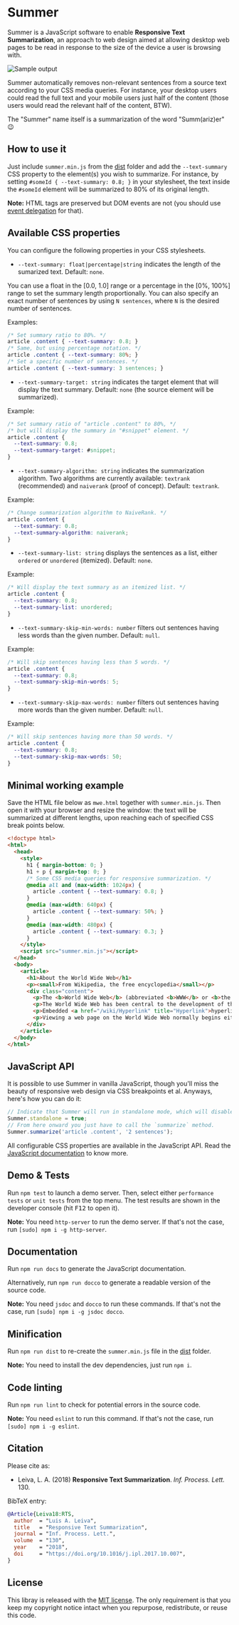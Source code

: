 # Summer

Summer is a JavaScript software to enable **Responsive Text Summarization**,
an approach to web design aimed at allowing desktop web pages to be read
in response to the size of the device a user is browsing with.

![Sample output](teaser.png?raw=true)

Summer automatically removes non-relevant sentences from a source text according to your CSS media queries.
For instance, your desktop users could read the full text and your mobile users just half of the content
(those users would read the relevant half of the content, BTW).

The "Summer" name itself is a summarization of the word "Summ(ariz)er" :wink:

## How to use it

Just include `summer.min.js` from the [dist](dist) folder
and add the `--text-summary` CSS property to the element(s) you wish to summarize.
For instance, by setting `#someId { --text-summary: 0.8; }` in your stylesheet,
the text inside the `#someId` element will be summarized to 80% of its original length.

**Note:** HTML tags are preserved but DOM events are not (you should use [event delegation](https://www.sitepoint.com/javascript-event-delegation-is-easier-than-you-think/) for that).

## Available CSS properties

You can configure the following properties in your CSS stylesheets.

* `--text-summary: float|percentage|string` indicates the length of the sumarized text.
Default: `none`.

You can use a float in the [0.0, 1.0] range or a percentage in the [0%, 100%] range to set the summary length proportionally.
You can also specify an exact number of sentences by using `N sentences`, where `N` is the desired number of sentences.

Examples:
```css
/* Set summary ratio to 80%. */
article .content { --text-summary: 0.8; }
/* Same, but using percentage notation. */
article .content { --text-summary: 80%; }
/* Set a specific number of sentences. */
article .content { --text-summary: 3 sentences; }
```

* `--text-summary-target: string` indicates the target element that will display the text summary.
Default: `none` (the source element will be summarized).

Example:
```css
/* Set summary ratio of "article .content" to 80%, */
/* but will display the summary in "#snippet" element. */
article .content {
  --text-summary: 0.8;
  --text-summary-target: #snippet;
}
```

* `--text-summary-algorithm: string` indicates the summarization algorithm.
Two algorithms are currently available: `textrank` (recommended) and `naiverank` (proof of concept).
Default: `textrank`.

Example:
```css
/* Change summarization algorithm to NaiveRank. */
article .content {
  --text-summary: 0.8;
  --text-summary-algorithm: naiverank;
}
```

* `--text-summary-list: string` displays the sentences as a list, either `ordered` or `unordered` (itemized).
Default: `none`.

Example:
```css
/* Will display the text summary as an itemized list. */
article .content {
  --text-summary: 0.8;
  --text-summary-list: unordered;
}
```

* `--text-summary-skip-min-words: number` filters out sentences having less words than the given number.
Default: `null`.

Example:
```css
/* Will skip sentences having less than 5 words. */
article .content {
  --text-summary: 0.8;
  --text-summary-skip-min-words: 5;
}
```

* `--text-summary-skip-max-words: number` filters out sentences having more words than the given number.
Default: `null`.

Example:
```css
/* Will skip sentences having more than 50 words. */
article .content {
  --text-summary: 0.8;
  --text-summary-skip-max-words: 50;
}
```

## Minimal working example

Save the HTML file below as `mwe.html` together with `summer.min.js`.
Then open it with your browser and resize the window:
the text will be summarized at different lengths,
upon reaching each of specified CSS break points below.

```html
<!doctype html>
<html>
  <head>
    <style>
      h1 { margin-bottom: 0; }
      h1 + p { margin-top: 0; }
      /* Some CSS media queries for responsive summarization. */
      @media all and (max-width: 1024px) {
        article .content { --text-summary: 0.8; }
      }
      @media (max-width: 640px) {
        article .content { --text-summary: 50%; }
      }
      @media (max-width: 480px) {
        article .content { --text-summary: 0.3; }
      }
    </style>
    <script src="summer.min.js"></script>
  </head>
  <body>
    <article>
      <h1>About the World Wide Web</h1>
      <p><small>From Wikipedia, the free encyclopedia</small></p>
      <div class="content">
        <p>The <b>World Wide Web</b> (abbreviated <b>WWW</b> or <b>the Web</b>) is an <a href="/wiki/Information_space" title="Information space">information space</a> where documents and other <a href="/wiki/Web_resource" title="Web resource">web resources</a> are identified by <a href="/wiki/Uniform_Resource_Locator" class="mw-redirect" title="Uniform Resource Locator">Uniform Resource Locators</a> (URLs), interlinked by <a href="/wiki/Hypertext" title="Hypertext">hypertext</a> links, and can be accessed via the <a href="/wiki/Internet" title="Internet">Internet</a>. English scientist <a href="/wiki/Tim_Berners-Lee" title="Tim Berners-Lee">Tim Berners-Lee</a> invented the World Wide Web in 1989. He wrote the first web browser <a href="/wiki/Computer_program" title="Computer program">computer program</a> in 1990 while employed at <a href="/wiki/CERN" title="CERN">CERN</a> in Switzerland. The Web browser was released outside of CERN in 1991, first to other research institutions starting in January 1991 and to the general public on the Internet in August 1991.</p>
        <p>The World Wide Web has been central to the development of the <a href="/wiki/Information_Age" title="Information Age">Information Age</a> and is the primary tool billions of people use to interact on the Internet. <a href="/wiki/Web_page" title="Web page">Web pages</a> are primarily <a href="/wiki/Plain_text" title="Plain text">text</a> documents <a href="/wiki/Formatted_text" title="Formatted text">formatted</a> and annotated with <a href="/wiki/HTML" title="HTML">Hypertext Markup Language</a> (HTML). In addition to formatted text, web pages may contain <a href="/wiki/Image" title="Image">images</a>, <a href="/wiki/Video" title="Video">video</a>, <a href="/wiki/Audio_signal" title="Audio signal">audio</a>, and software components that are rendered in the user's <a href="/wiki/Web_browser" title="Web browser">web browser</a> as coherent pages of <a href="/wiki/Multimedia" title="Multimedia">multimedia</a> content.</p>
        <p>Embedded <a href="/wiki/Hyperlink" title="Hyperlink">hyperlinks</a> permit users to <a href="/wiki/Web_navigation" title="Web navigation">navigate</a> between web pages. Multiple web pages with a common theme, a common <a href="/wiki/Domain_name" title="Domain name">domain name</a>, or both, make up a <a href="/wiki/Website" title="Website">website</a>. Website content can largely be provided by the publisher, or interactively where users contribute content or the content depends upon the users or their actions. Websites may be mostly informative, primarily for entertainment, or largely for commercial, governmental, or non-governmental organisational purposes.</p>
        <p>Viewing a web page on the World Wide Web normally begins either by typing the URL of the page into a web browser, or by following a hyperlink to that page or resource.</p>
      </div>
    </article>
  </body>
</html>
```

## JavaScript API

It is possible to use Summer in vanilla JavaScript, though you'll miss the beauty of responsive web design via CSS breakpoints et al.
Anyways, here's how you can do it:
```js
// Indicate that Summer will run in standalone mode, which will disable CSS parsing.
Summer.standalone = true;
// From here onward you just have to call the `summarize` method.
Summer.summarize('article .content', '2 sentences');
```

All configurable CSS properties are available in the JavaScript API.
Read the [JavaScript documentation](#documentation) to know more.

## Demo & Tests

Run `npm test` to launch a demo server.
Then, select either `performance tests` or `unit tests` from the top menu.
The test results are shown in the developer console (hit <kbd>F12</kbd> to open it).

**Note:** You need `http-server` to run the demo server. If that's not the case, run `[sudo] npm i -g http-server`.

## Documentation

Run `npm run docs` to generate the JavaScript documentation.

Alternatively, run `npm run docco` to generate a readable version of the source code.

**Note:** You need `jsdoc` and `docco` to run these commands. If that's not the case, run `[sudo] npm i -g jsdoc docco`.

## Minification

Run `npm run dist` to re-create the `summer.min.js` file in the [dist](dist) folder.

**Note:** You need to install the dev dependencies, just run `npm i`.

## Code linting

Run `npm run lint` to check for potential errors in the source code.

**Note:** You need `eslint` to run this command. If that's not the case, run `[sudo] npm i -g eslint`.

## Citation

Please cite as:
- Leiva, L. A. (2018) **Responsive Text Summarization**. *Inf. Process. Lett.* 130.

BibTeX entry:
```bibtex
@Article{Leiva18:RTS,
  author  = "Luis A. Leiva",
  title   = "Responsive Text Summarization",
  journal = "Inf. Process. Lett.",
  volume  = "130",
  year    = "2018",
  doi     = "https://doi.org/10.1016/j.ipl.2017.10.007",
}
```

## License

This libray is released with the [MIT license](LICENSE).
The only requirement is that you keep my copyright notice intact when you repurpose, redistribute, or reuse this code.
